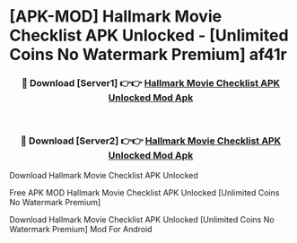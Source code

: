 # [APK-MOD] Hallmark Movie Checklist APK Unlocked - [Unlimited Coins No Watermark Premium] af41r



<div align="center">
<h3>🔴 Download [Server1] 👉👉 <a href="https://momento.my/?title=Hallmark_Movie_Checklist_APK_Unlocked">Hallmark Movie Checklist APK Unlocked Mod Apk</a></h3><br>

<h3>🔴 Download [Server2] 👉👉 <a href="https://momento.my/?title=Hallmark_Movie_Checklist_APK_Unlocked">Hallmark Movie Checklist APK Unlocked Mod Apk</a></h3>
</div>



Download Hallmark Movie Checklist APK Unlocked 

Free APK MOD Hallmark Movie Checklist APK Unlocked [Unlimited Coins No Watermark Premium]

Download Hallmark Movie Checklist APK Unlocked [Unlimited Coins No Watermark Premium] Mod For Android
